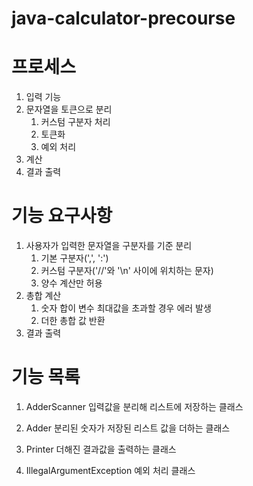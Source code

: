 # java-calculator-precourse

# 프로세스
1. 입력 기능 
2. 문자열을 토큰으로 분리
    1. 커스텀 구분자 처리
    2. 토큰화
    3. 예외 처리
3. 계산
4. 결과 출력

# 기능 요구사항

1. 사용자가 입력한 문자열을 구분자를 기준 분리
    1. 기본 구분자(',', ':')
    2. 커스텀 구분자('//'와 '\\n' 사이에 위치하는 문자)
    3. 양수 계산만 허용
2. 총합 계산
    1. 숫자 합이 변수 최대값을 초과할 경우 에러 발생
    2. 더한 총합 값 반환
3. 결과 출력

# 기능 목록

1. AdderScanner
입력값을 분리해 리스트에 저장하는 클래스

2. Adder
분리된 숫자가 저장된 리스트 값을 더하는 클래스

3. Printer
더해진 결과값을 출력하는 클래스

4. IllegalArgumentException
예외 처리 클래스